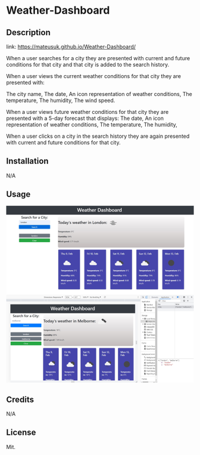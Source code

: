 # Weather-Dashboard

## Description

link: https://mateusuk.github.io/Weather-Dashboard/

When a user searches for a city they are presented with current and future conditions for that city and that city is added to the search history.

When a user views the current weather conditions for that city they are presented with:

The city name,
The date,
An icon representation of weather conditions,
The temperature,
The humidity,
The wind speed.

When a user views future weather conditions for that city they are presented with a 5-day forecast that displays:
The date,
An icon representation of weather conditions,
The temperature,
The humidity,

When a user clicks on a city in the search history they are again presented with current and future conditions for that city.


## Installation

N/A

## Usage
![webpage](./assets/screenshots/weather1.jpg "fullweb")
![webpage](./assets/screenshots/weather2.jpg "fullweb")
## Credits

N/A

## License

Mit.

